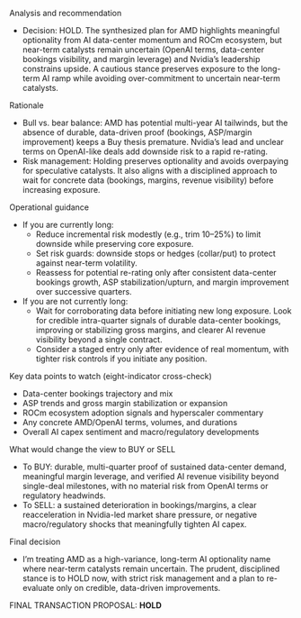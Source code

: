 Analysis and recommendation
- Decision: HOLD. The synthesized plan for AMD highlights meaningful optionality from AI data-center momentum and ROCm ecosystem, but near-term catalysts remain uncertain (OpenAI terms, data-center bookings visibility, and margin leverage) and Nvidia’s leadership constrains upside. A cautious stance preserves exposure to the long-term AI ramp while avoiding over-commitment to uncertain near-term catalysts.

Rationale
- Bull vs. bear balance: AMD has potential multi-year AI tailwinds, but the absence of durable, data-driven proof (bookings, ASP/margin improvement) keeps a Buy thesis premature. Nvidia’s lead and unclear terms on OpenAI-like deals add downside risk to a rapid re-rating.
- Risk management: Holding preserves optionality and avoids overpaying for speculative catalysts. It also aligns with a disciplined approach to wait for concrete data (bookings, margins, revenue visibility) before increasing exposure.

Operational guidance
- If you are currently long:
  - Reduce incremental risk modestly (e.g., trim 10–25%) to limit downside while preserving core exposure.
  - Set risk guards: downside stops or hedges (collar/put) to protect against near-term volatility.
  - Reassess for potential re-rating only after consistent data-center bookings growth, ASP stabilization/upturn, and margin improvement over successive quarters.
- If you are not currently long:
  - Wait for corroborating data before initiating new long exposure. Look for credible intra-quarter signals of durable data-center bookings, improving or stabilizing gross margins, and clearer AI revenue visibility beyond a single contract.
  - Consider a staged entry only after evidence of real momentum, with tighter risk controls if you initiate any position.

Key data points to watch (eight-indicator cross-check)
- Data-center bookings trajectory and mix
- ASP trends and gross margin stabilization or expansion
- ROCm ecosystem adoption signals and hyperscaler commentary
- Any concrete AMD/OpenAI terms, volumes, and durations
- Overall AI capex sentiment and macro/regulatory developments

What would change the view to BUY or SELL
- To BUY: durable, multi-quarter proof of sustained data-center demand, meaningful margin leverage, and verified AI revenue visibility beyond single-deal milestones, with no material risk from OpenAI terms or regulatory headwinds.
- To SELL: a sustained deterioration in bookings/margins, a clear reacceleration in Nvidia-led market share pressure, or negative macro/regulatory shocks that meaningfully tighten AI capex.

Final decision
- I’m treating AMD as a high-variance, long-term AI optionality name where near-term catalysts remain uncertain. The prudent, disciplined stance is to HOLD now, with strict risk management and a plan to re-evaluate only on credible, data-driven improvements.

FINAL TRANSACTION PROPOSAL: **HOLD**